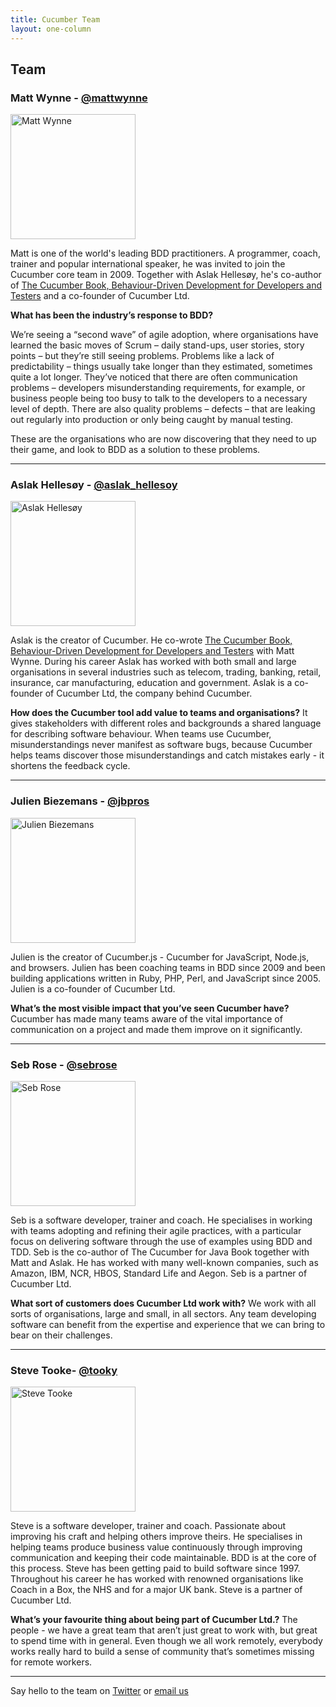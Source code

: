 ```yaml
---
title: Cucumber Team
layout: one-column
---
```



## Team

### Matt Wynne - [@mattwynne](https://twitter.com/mattwynne)
<img src="https://cucumber.io/images/headshots/matt.jpg" alt="Matt Wynne" style="width:200px;height:200px;">

Matt is one of the world's leading BDD practitioners. A programmer, coach, trainer and popular international speaker, he was invited to join the Cucumber core team in 2009. Together with Aslak Hellesøy, he's co-author of [The Cucumber Book, Behaviour-Driven Development for Developers and Testers](https://pragprog.com/book/hwcuc2/the-cucumber-book-second-edition) and a co-founder of Cucumber Ltd.

**What has been the industry’s response to BDD?**

We’re seeing a “second wave” of agile adoption, where organisations have learned the basic moves of Scrum – daily stand-ups, user stories, story points – but they’re still seeing problems. Problems like a lack of predictability – things usually take longer than they estimated, sometimes quite a lot longer. They’ve noticed that there are often communication problems – developers misunderstanding requirements, for example, or business people being too busy to talk to the developers to a necessary level of depth. There are also quality problems – defects – that are leaking out regularly into production or only being caught by manual testing.

These are the organisations who are now discovering that they need to up their game, and look to BDD as a solution to these problems.

***

### Aslak Hellesøy - [@aslak_hellesoy](https://twitter.com/aslak_hellesoy)
<img src="https://cucumber.io/images/headshots/aslak.jpg" alt="Aslak Hellesøy" style="width:200px;height:200px;">

Aslak is the creator of Cucumber. He co-wrote [The Cucumber Book, Behaviour-Driven Development for Developers and Testers](https://pragprog.com/book/hwcuc2/the-cucumber-book-second-edition) with Matt Wynne. During his career Aslak has worked with both small and large organisations in several industries such as telecom, trading, banking, retail, insurance, car manufacturing, education and government. Aslak is a co-founder of Cucumber Ltd, the company behind Cucumber.

**How does the Cucumber tool add value to teams and organisations?**
It gives stakeholders with different roles and backgrounds a shared language for describing software behaviour. When teams use Cucumber, misunderstandings never manifest as software bugs, because Cucumber helps teams discover those misunderstandings and catch mistakes early - it shortens the feedback cycle. 

***

### Julien Biezemans - [@jbpros](https://twitter.com/jbpros)
<img src="https://cucumber.io/images/headshots/julien-400.png" alt="Julien Biezemans" style="width:200px;height:200px;">

Julien is the creator of Cucumber.js - Cucumber for JavaScript, Node.js, and
browsers. Julien has been coaching teams in BDD since 2009 and been building applications written in Ruby, PHP, Perl, and JavaScript since 2005. Julien is a co-founder of Cucumber Ltd.

**What’s the most visible impact that you’ve seen Cucumber have?**
Cucumber has made many teams aware of the vital importance of communication on a project and made them improve on it significantly.

***

### Seb Rose - [@sebrose](https://twitter.com/sebrose)
<img src="https://cucumber.io/images/headshots/sebrose-headshot400.jpg" alt="Seb Rose" style="width:200px;height:200px;">

Seb is a software developer, trainer and coach. He specialises in working with teams adopting and refining their agile practices, with a particular focus on delivering software through the use of examples using BDD and TDD. Seb is the co-author of The Cucumber for Java Book together with Matt and Aslak. He has worked with many well-known companies, such as Amazon, IBM, NCR, HBOS, Standard Life and Aegon. Seb is a partner of Cucumber Ltd.

**What sort of customers does Cucumber Ltd work with?**
We work with all sorts of organisations, large and small, in all sectors. Any team developing software can benefit from the expertise and experience that we can bring to bear on their challenges.

***

### Steve Tooke- [@tooky](https://twitter.com/tooky)
<img src="https://cucumber.io/images/headshots/tooky-headshot400.jpg" alt="Steve Tooke" style="width:200px;height:200px;">

Steve is a software developer, trainer and coach. Passionate about improving his craft and helping others improve theirs. He specialises in helping teams produce business value continuously through improving communication and keeping their code maintainable. BDD is at the core of this process. Steve has been getting paid to build software since 1997. Throughout his career he has worked with renowned organisations like Coach in a Box, the NHS and for a major UK bank. Steve is a partner of Cucumber Ltd.

**What’s your favourite thing about being part of Cucumber Ltd.?** 
The people - we have a great team that aren’t just great to work with, but great to spend time with in general. Even though we all work remotely, everybody works really hard to build a sense of community that’s sometimes missing for remote workers.


----

Say hello to the team on [Twitter](https://twitter.com/cucumberbdd) or <a href="mailto:hello@cucumber.io?Subject=Hello" target="_top">email us</a>

